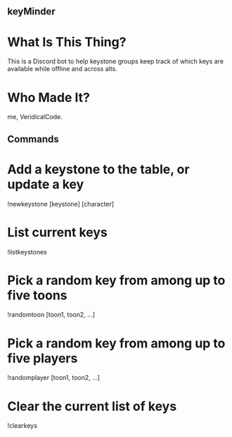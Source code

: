 ## keyMinder

# What Is This Thing?
This is a Discord bot to help keystone groups keep track of which keys are available while offline and across alts.

# Who Made It?
me, VeridicalCode.

## Commands
# Add a keystone to the table, or update a key
!newkeystone [keystone] [character]
# List current keys
!listkeystones
# Pick a random key from among up to five toons
!randomtoon [toon1, toon2, ...]
# Pick a random key from among up to five players
!randomplayer [toon1, toon2, ...]
# Clear the current list of keys
!clearkeys

